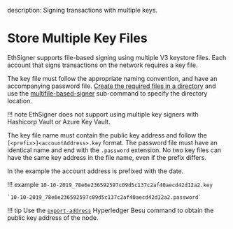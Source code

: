 description: Signing transactions with multiple keys.
<!--- END of page meta data -->

# Store Multiple Key Files

EthSigner supports file-based signing using multiple V3 keystore files. Each account that signs transactions on the network requires a key file. 

The key file must follow the appropriate naming convention, and have an accompanying password file. [Create the required files in a directory](../Tutorials/Multifile.md) and use the [multifile-based-signer](../Reference/CLI/CLI-Syntax.md#multifile-options) sub-command to specify the directory location. 

!!! note
    EthSigner does not support using multiple key signers with Hashicorp Vault or Azure Key Vault.

The key file name must contain the public key address and follow the `[<prefix>]<accountAddress>.key` format. The password file must have an identical name and end with the `.password` extension. No two key files can have the same key address in the file name, even if the prefix differs.

In the example the account address is prefixed with the date.

!!! example
    `10-10-2019_78e6e236592597c09d5c137c2af40aecd42d12a2.key`
    
    `10-10-2019_78e6e236592597c09d5c137c2af40aecd42d12a2.password`
    
!!! tip
    Use the [`export-address`](https://besu.hyperledger.org/en/latest/Reference/CLI/CLI-Subcommands/#export-address) Hyperledger Besu command to obtain the public key address of the node. 